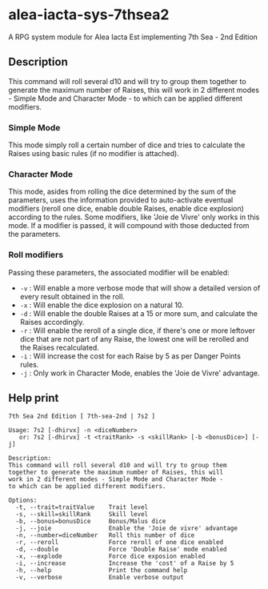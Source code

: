 # alea-iacta-sys-7thsea2
A RPG system module for Alea Iacta Est implementing 7th Sea - 2nd Edition

## Description
This command will roll several d10 and will try to group them together to generate the maximum number of Raises, this will work in 2 different modes - Simple Mode and Character Mode - to which can be applied different modifiers.

### Simple Mode
This mode simply roll a certain number of dice and tries to calculate the Raises using basic rules (if no modifier is attached).

### Character Mode
This mode, asides from rolling the dice determined by the sum of the parameters, uses the information provided to auto-activate eventual modifiers (reroll one dice, enable double Raises, enable dice explosion) according to the rules. Some modifiers, like 'Joie de Vivre' only works in this mode.
If a modifier is passed, it will compound with those deducted from the parameters.

### Roll modifiers
Passing these parameters, the associated modifier will be enabled:

* `-v` : Will enable a more verbose mode that will show a detailed version of every result obtained in the roll.
* `-x` : Will enable the dice explosion on a natural 10.
* `-d` : Will enable the double Raises at a 15 or more sum, and calculate the Raises accordingly.
* `-r` : Will enable the reroll of a single dice, if there's one or more leftover dice that are not part of any Raise, the lowest one will be rerolled and the Raises recalculated.
* `-i` : Will increase the cost for each Raise by 5 as per Danger Points rules.
* `-j` : Only work in Character Mode, enables the 'Joie de Vivre' advantage.

## Help print
```
7th Sea 2nd Edition [ 7th-sea-2nd | 7s2 ]

Usage: 7s2 [-dhirvx] -n <diceNumber>
   or: 7s2 [-dhirvx] -t <traitRank> -s <skillRank> [-b <bonusDice>] [-j]

Description:
This command will roll several d10 and will try to group them
together to generate the maximum number of Raises, this will
work in 2 different modes - Simple Mode and Character Mode -
to which can be applied different modifiers.

Options:
  -t, --trait=traitValue    Trait level
  -s, --skill=skillRank     Skill level
  -b, --bonus=bonusDice     Bonus/Malus dice
  -j, --joie                Enable the 'Joie de vivre' advantage
  -n, --number=diceNumber   Roll this number of dice
  -r, --reroll              Force reroll of one dice enabled
  -d, --double              Force 'Double Raise' mode enabled
  -x, --explode             Force dice exposion enabled
  -i, --increase            Increase the 'cost' of a Raise by 5
  -h, --help                Print the command help
  -v, --verbose             Enable verbose output
```
